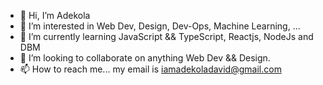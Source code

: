 - 👋 Hi, I’m Adekola
- 👀 I’m interested in Web Dev, Design, Dev-Ops, Machine Learning, ...
- 🌱 I’m currently learning JavaScript && TypeScript, Reactjs, NodeJs and DBM
- 💞️ I’m looking to collaborate on anything Web Dev && Design. 
- 📫 How to reach me... my email is iamadekoladavid@gmail.com

<!---
Kolawura/Kolawura is a ✨ special ✨ repository because its `README.md` (this file) appears on your GitHub profile.
You can click the Preview link to take a look at your changes.
--->
